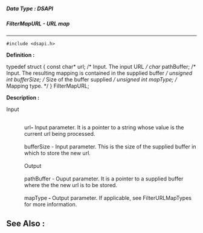 ##### Data Type : DSAPI
##### FilterMapURL - URL map
---
```
#include <dsapi.h>
```

**Definition :**

typedef struct {
	const char*  url;   /* Input. The input URL */
	char*   pathBuffer;  /* Input. The resulting mapping is contained in 
the supplied buffer */
	unsigned int bufferSize;  /* Size of the buffer supplied */
	unsigned int mapType;  /* Mapping type. */
} FilterMapURL;

**Description :**

Input
<ul>
<ul><br>
url<b><i>-</i></b> Input parameter. It is a pointer to a string whose value is the <br>
current url being processed.<br>
<br>
bufferSize - Input parameter. This is the size of the supplied buffer in which to store the new url.<br>
<br>
Output <br>
<br>
pathBuffer -<b><i> </i></b>Ouput parameter. It is a pointer to a supplied buffer where the the new url is to be stored.<br>
<br>
mapType<b><i> - </i></b>Output parameter. If applicable, see FilterURLMapTypes for more information.</ul>
</ul>



**See Also :**
---
